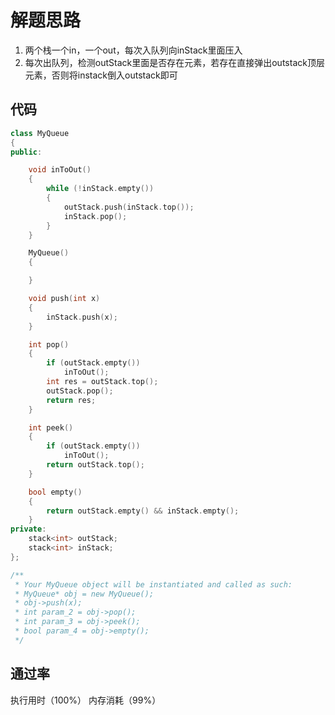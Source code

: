 # 解题思路
1. 两个栈一个in，一个out，每次入队列向inStack里面压入
2. 每次出队列，检测outStack里面是否存在元素，若存在直接弹出outstack顶层元素，否则将instack倒入outstack即可

## 代码

```cpp
class MyQueue 
{
public:

    void inToOut()
    {
        while (!inStack.empty())
        {
            outStack.push(inStack.top());
            inStack.pop();
        }
    }

    MyQueue() 
    {

    }

    void push(int x) 
    {
        inStack.push(x);
    }

    int pop()
    {
        if (outStack.empty())
            inToOut();
        int res = outStack.top();
        outStack.pop();
        return res;
    }

    int peek() 
    {
        if (outStack.empty())
            inToOut();
        return outStack.top();
    }

    bool empty()
    {
        return outStack.empty() && inStack.empty();
    }
private:
    stack<int> outStack;
    stack<int> inStack;
};

/**
 * Your MyQueue object will be instantiated and called as such:
 * MyQueue* obj = new MyQueue();
 * obj->push(x);
 * int param_2 = obj->pop();
 * int param_3 = obj->peek();
 * bool param_4 = obj->empty();
 */
```

## 通过率
执行用时（100%） 内存消耗（99%）